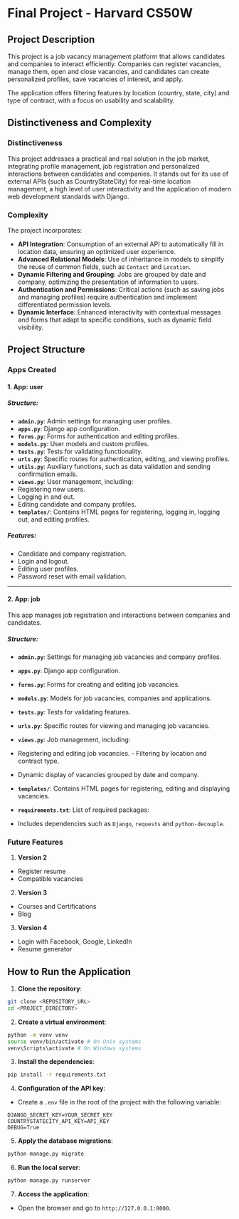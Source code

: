 # Final Project - Harvard CS50W

## **Project Description**

This project is a job vacancy management platform that allows candidates and companies to interact efficiently. Companies can register vacancies, manage them, open and close vacancies, and candidates can create personalized profiles, save vacancies of interest, and apply.

The application offers filtering features by location (country, state, city) and type of contract, with a focus on usability and scalability.

## **Distinctiveness and Complexity**

### **Distinctiveness**
This project addresses a practical and real solution in the job market, integrating profile management, job registration and personalized interactions between candidates and companies. It stands out for its use of external APIs (such as CountryStateCity) for real-time location management, a high level of user interactivity and the application of modern web development standards with Django.

### **Complexity**
The project incorporates:
- **API Integration**: Consumption of an external API to automatically fill in location data, ensuring an optimized user experience.
- **Advanced Relational Models**: Use of inheritance in models to simplify the reuse of common fields, such as `Contact` and `Location`.
- **Dynamic Filtering and Grouping**: Jobs are grouped by date and company, optimizing the presentation of information to users.
- **Authentication and Permissions**: Critical actions (such as saving jobs and managing profiles) require authentication and implement differentiated permission levels.
- **Dynamic Interface**: Enhanced interactivity with contextual messages and forms that adapt to specific conditions, such as dynamic field visibility.

## **Project Structure**

### **Apps Created**

#### **1. App: user**

##### Structure:
- **`admin.py`**: Admin settings for managing user profiles.
- **`apps.py`**: Django app configuration.
- **`forms.py`**: Forms for authentication and editing profiles.
- **`models.py`**: User models and custom profiles.
- **`tests.py`**: Tests for validating functionality.
- **`urls.py`**: Specific routes for authentication, editing, and viewing profiles.
- **`utils.py`**: Auxiliary functions, such as data validation and sending confirmation emails.
- **`views.py`**: User management, including:
- Registering new users.
- Logging in and out.
- Editing candidate and company profiles.
- **`templates/`**: Contains HTML pages for registering, logging in, logging out, and editing profiles.

##### Features:
- Candidate and company registration.
- Login and logout.
- Editing user profiles.
- Password reset with email validation.

---
#### **2. App: job**
This app manages job registration and interactions between companies and candidates.

##### Structure:
- **`admin.py`**: Settings for managing job vacancies and company profiles.
- **`apps.py`**: Django app configuration.
- **`forms.py`**: Forms for creating and editing job vacancies.
- **`models.py`**: Models for job vacancies, companies and applications.
- **`tests.py`**: Tests for validating features.
- **`urls.py`**: Specific routes for viewing and managing job vacancies.
- **`views.py`**: Job management, including:
- Registering and editing job vacancies. - Filtering by location and contract type.
- Dynamic display of vacancies grouped by date and company.
- **`templates/`**: Contains HTML pages for registering, editing and displaying vacancies.

- **`requirements.txt`**: List of required packages:
- Includes dependencies such as `Django`, `requests` and `python-decouple`.

### **Future Features**

1. **Version 2**
- Register resume
- Compatible vacancies

2. **Version 3**
- Courses and Certifications
- Blog

3. **Version 4**
- Login with Facebook, Google, LinkedIn
- Resume generator

## **How ​​to Run the Application**

1. **Clone the repository**:
```bash
git clone <REPOSITORY_URL>
cd <PROJECT_DIRECTORY>
```

2. **Create a virtual environment**:
```bash
python -m venv venv
source venv/bin/activate # On Unix systems
venv\Scripts\activate # On Windows systems
```

3. **Install the dependencies**:
```bash
pip install -r requirements.txt
```

4. **Configuration of the API key**:
- Create a `.env` file in the root of the project with the following variable:
```
DJANGO_SECRET_KEY=YOUR_SECRET_KEY
COUNTRYSTATECITY_API_KEY=API_KEY
DEBUG=True
```

5. **Apply the database migrations**:
```bash
python manage.py migrate
```

6. **Run the local server**:
```bash
python manage.py runserver
```

7. **Access the application**:
- Open the browser and go to `http://127.0.0.1:8000`.


